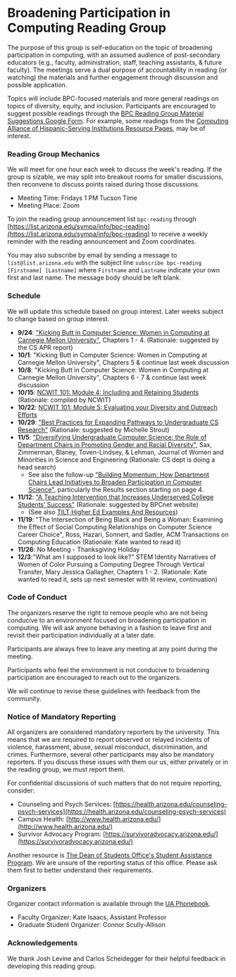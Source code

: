 # Broadening Participation in Computing Reading Group

The purpose of this group is self-education on the topic of broadening
participation in computing, with an assumed audience of post-secondary
educators (e.g., faculty, administration, staff, teaching assistants, & future faculty). The meetings serve
a dual purpose of accountability in reading (or watching) the materials and
further engagement through discussion and possible application. 

Topics will include BPC-focused materials and more general readings on topics
of diversity, equity, and inclusion. Participants are encouraged to suggest
possible readings through the [BPC Reading Group Material Suggestions Google
Form](https://forms.gle/wpvpW5gRVtDmMUnbA). For example, some readings from
the [Computing Alliance of Hispanic-Serving Institutions Resource
Pages](https://cahsi.utep.edu/resources/), may be of interest. 

### Reading Group Mechanics

We will meet for one hour each week to discuss the week's reading. If the
group is sizable, we may split into breakout rooms for smaller discussions,
then reconvene to discuss points raised during those discussions.

- Meeting Time: Fridays 1 PM Tucson Time
- Meeting Place: Zoom

To join the reading group announcement list `bpc-reading` through
[https://list.arizona.edu/sympa/info/bpc-reading](https://list.arizona.edu/sympa/info/bpc-reading) to receive a weekly
reminder with the reading announcement and Zoom coordinates.

You may also subscribe by email by sending a message to
`list@list.arizona.edu` with the subject line `subscribe bpc-reading
[Firstname] [Lastname]` where `Firstname` and `Lastname` indicate your own
first and last name. The message body should be left blank.


### Schedule

We will update this schedule based on group interest. Later weeks subject to
change based on group interest.

- **9/24**: ["Kicking Butt in Computer Science: Women in Computing at Carnegie
  Mellon University"](http://www.cs.cmu.edu/~cfrieze/KickingButt.pdf), Chapters 1 - 4. (Rationale: suggested by the CS APR report)
- **10/1**: "Kicking Butt in Computer Science: Women in Computing at Carnegie
  Mellon University", Chapters 5 & continue last week discussion
- **10/8**: "Kicking Butt in Computer Science: Women in Computing at Carnegie
  Mellon University", Chapters 6 - 7 & continue last week discussion
- **10/15**: [NCWIT 101: Module 4: Including and Retaining Students](https://docs.google.com/presentation/d/149PY94uGMc-BEe2Hsod5Hf8wKESXlZNIaDrGwcrxUbA/edit?usp=sharing) (Rationale: compiled by NCWIT)
- **10/22**: [NCWIT 101: Module 5: Evaluating your Diversity and Outreach
  Efforts](https://docs.google.com/presentation/d/1J3m20Z-xFRxEjALo6pobR-VKMEeLTx8EbQy9SvlxM30/edit?usp=sharing)
- **10/29**: ["Best Practices for Expanding Pathways to Undergraduate CS
  Research"](https://cra.org/crae/wp-content/uploads/sites/3/2020/11/ScalingUndergradResearchReport-2.pdf) (Rationale: suggested by Michelle Strout)
- **11/5**: ["Diversifying Undergraduate Computer Science: the Role of Department Chairs in Promoting Gender and Racial Diversity"](https://www.cs.jhu.edu/~misha/DIReadingSeminar/Papers/Sax17.pdf), Sax, Zimmerman, Blaney,
Toven-Lindsey, & Lehman, Journal of Women and Minorities in Science and Engineering (Rationale: CS dept is doing a head search)
  - See also the follow-up ["Building Momentum: How Department Chairs Lead Initiatives to Broaden Participation in Computer Science"](https://ieeexplore.ieee.org/stamp/stamp.jsp?arnumber=8985799), particularly the Results section starting on page 4.
- **11/12**: ["A Teaching Intervention that Increases Underserved College Students’ Success"](https://www.aacu.org/peerreview/2016/winter-spring/Winkelmes) (Rationale: suggested by BPCnet website)
  - (See also [TILT Higher Ed Examples And Resources](https://tilthighered.com/tiltexamplesandresources)) 
- **11/19**: "The Intersection of Being Black and Being a Woman: Examining the Effect of Social Computing Relationships on Computer Science Career Choice", Ross, Hazari, Sonnert, and Sadler, ACM Transactions on Computing Education (Rationale: Kate wanted to read it)
- **11/26**: No Meeting - Thanksgiving Holiday
- **12/3**:"What am I supposed to look like?" STEM Identity Narratives of Women
  of Color Pursuing a Computing Degree Through Vertical Transfer, Mary Jessica
Gallagher, Chapters 1 - 2. (Rationale: Kate wanted to read it, sets up next
semester with lit review, continuation)


<!-- - 10/29: ["Diversifying Cornell CS Ph.D. Admissions"](http://www.cs.cornell.edu/~bindel/paper/diversity.pdf) (Rationale: Kate was curious) -->

### Code of Conduct

The organizers reserve the right to remove people who are not being conducive
to an environment focused on broadening participation in computing. We will
ask anyone behaving in a fashion to leave first and revisit their
participation individually at a later date.

Participants are always free to leave any meeting at any point during the
meeting.

Participants who feel the environment is not conducive to broadening
participation are encouraged to reach out to the organizers. 

We will continue to revise these guidelines with feedback from the community.


### Notice of Mandatory Reporting

All organizers are considered mandatory reporters by the university. This
means that we are required to report observed or relayed incidents of
violence, harassment, abuse, sexual misconduct, discrimination, and crimes.
Furthermore, several other participants may also be mandatory reporters. If
you discuss these issues with them our us, either privately or in the reading
group, we must report them.

For confidential discussions of such matters that do not require reporting,
consider:

- Counseling and Psych Services: [https://health.arizona.edu/counseling-psych-services](https://health.arizona.edu/counseling-psych-services)
- Campus Health: [http://www.health.arizona.edu/](http://www.health.arizona.edu/)
- Survivor Advocacy Program: [https://survivoradvocacy.arizona.edu/](https://survivoradvocacy.arizona.edu/)

Another resource is [The Dean of Students Office's Student Assistance
Program](http://deanofstudents.arizona.edu/student-assistance/students/student-assistance).
We are unsure of the reporting status of this office. Please ask them first to
better understand their requirements.


### Organizers

Organizer contact information is available through the [UA Phonebook](https://directory.arizona.edu/phonebook).

- Faculty Organizer: Kate Isaacs, Assistant Professor
- Graduate Student Organizer: Connor Scully-Allison

### Acknowledgements

We thank Josh Levine and Carlos Scheidegger for their helpful feedback in
developing this reading group.
